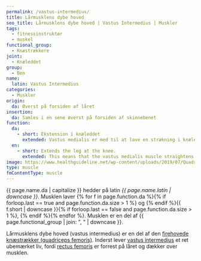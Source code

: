 ```yaml
---
permalink: /vastus-intermedius/
title: Lårmusklens dybe hoved
seo_title: Lårmusklens dybe hoved | Vastus Intermedius | Muskler
tags:
  - fitnessinstruktør
  - muskel
functional_group:
  - Knæstrækkere
joint:
  - Knæleddet
group:
  - Ben
name:
  latin: Vastus Intermedius
categories:
  - Muskler
origin:
  da: Øverst på forsiden af låret
insertion:
  da: Samles i en sene øverst på forsiden af skinnebenet
function:
  da:
    - short: Ekstension i knæleddet
      extended: Vastus medialis er med til at lave en strækning i knæleddet.
  en:
    - short: Extends the leg at the knee.
      extended: This means that the vastus medialis muscle straightens the leg at the knee joint such that there is an increase in the angle between the lower leg and the upper leg.
image: https://www.healthguideline.net/wp-content/uploads/2019/07/Quadriceps-2BMuscle-2BStrain.jpg
type: muscle
fmContentType: muscle
---
```


{{ page.name.da | capitalize }} hedder på latin *{{ page.name.latin | downcase }}*. Musklen laver {% for f in page.function.da %}{% if forloop.last == true and page.function.da.size > 1 %} og {% endif %}{{ f.short | downcase  }}{% if forloop.last == false and page.function.da.size > 1 %}, {% endif %}{% endfor %}. Musklen er en del af {{ page.functional_group | join: ", " | downcase }}.

Lårmusklens dybe hoved (vastus intermedius) er en del af den [firehovede knæstrækker (quadriceps femoris)](/quadriceps-femoris/). Inderst lever [vastus intermedius](/vastus-intermedius/) et ret ubemærket liv, fordi [rectus femoris](/rectus-femoris/) er forrest på låret og dækker over musklen.
